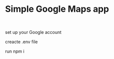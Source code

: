 
<h1>Simple Google Maps app</h1>
<br/>
<p>set up your Google account</p>
<p>creacte .env file </p>
<p>run npm i</p>
